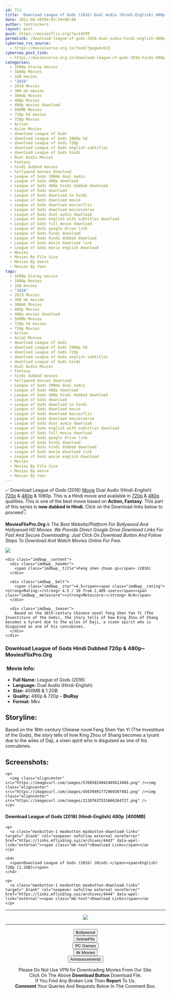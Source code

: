 ```yaml
---
id: 713
title: 'Download League of Gods (2016) Dual Audio (Hindi-English) 480p [400MB] || 720p [1.2GB]'
date: 2021-08-30T04:03:29+00:00
author: tentrockers
layout: post
guid: https://moviezflix.org/?p=14590
permalink: /download-league-of-gods-2016-dual-audio-hindi-english-480p-400mb-720p-1-2gb/
cyberseo_rss_source:
  - https://moviesverse.org.in/feed/?paged=515
cyberseo_post_link:
  - https://moviesverse.org.in/download-league-of-gods-2016-hindi-480p-720p/
categories:
  - 1080p bluray movies
  - 1080p Movies
  - 1GB movies
  - "2016"
  - 2019 Movies
  - 300 mb movies
  - 300mb Movies
  - 480p Movies
  - 480p movies download
  - 500Mb Movies
  - 720p hd movies
  - 720p Movies
  - Action
  - Asian Movies
  - download League of Gods
  - download League of Gods 1080p hd
  - download League of Gods 720p
  - download League of Gods english subtitles
  - download League of Gods hindi
  - Dual Audio Movies
  - Fantasy
  - hindi dubbed movies
  - hollywood movies download
  - League of Gods 300mb dual audio
  - League of Gods 480p download
  - League of Gods 480p hindi dubbed download
  - League of Gods download
  - League of Gods download in hindi
  - League of Gods download movie
  - League of Gods download moviesflix
  - League of Gods download moviesverse
  - League of Gods dual audio download
  - League of Gods english with subtitles download
  - League of Gods full movie download
  - League of Gods google drive link
  - League of Gods hindi download
  - League of Gods hindi dubbed download
  - League of Gods movie download link
  - League of Gods movie english download
  - Movies
  - Movies By File Size
  - Movies By Genre
  - Movies By Year
tags:
  - 1080p bluray movies
  - 1080p Movies
  - 1GB movies
  - "2016"
  - 2019 Movies
  - 300 mb movies
  - 300mb Movies
  - 480p Movies
  - 480p movies download
  - 500Mb Movies
  - 720p hd movies
  - 720p Movies
  - Action
  - Asian Movies
  - download League of Gods
  - download League of Gods 1080p hd
  - download League of Gods 720p
  - download League of Gods english subtitles
  - download League of Gods hindi
  - Dual Audio Movies
  - Fantasy
  - hindi dubbed movies
  - hollywood movies download
  - League of Gods 300mb dual audio
  - League of Gods 480p download
  - League of Gods 480p hindi dubbed download
  - League of Gods download
  - League of Gods download in hindi
  - League of Gods download movie
  - League of Gods download moviesflix
  - League of Gods download moviesverse
  - League of Gods dual audio download
  - League of Gods english with subtitles download
  - League of Gods full movie download
  - League of Gods google drive link
  - League of Gods hindi download
  - League of Gods hindi dubbed download
  - League of Gods movie download link
  - League of Gods movie english download
  - Movies
  - Movies By File Size
  - Movies By Genre
  - Movies By Year
---
```

<div class="thecontent clearfix">
  <p>
    ✅ Download League of Gods (2016) <a href="https://moviesverse.org.in/category/movies/" data-wpel-link="internal">Movie</a> Dual Audio (Hindi-English) <a href="https://moviesverse.org.in/720p-movies/" data-wpel-link="internal">720p</a>&nbsp;&&nbsp;<a href="https://moviesverse.org.in/480p-movies/" data-wpel-link="internal">480p</a> & 1080p. This is a Hindi movie and available in <a href="https://moviesverse.org.in/720p-movies/" data-wpel-link="internal">720p</a>&nbsp;&&nbsp;<a href="https://moviesverse.org.in/480p-movies/" data-wpel-link="internal">480p</a> qualities. This is one of the best movie based on <strong>Action, Fantasy</strong>. This part of this series is <strong>now dubbed in <span>Hindi.&nbsp;</span></strong><span>Click on the Download links below to proceed👇</span>
  </p>
  
  <p>
    <strong><span>MoviesFlixPro.Org&nbsp;</span></strong><em>is The Best Website/Platform For Bollywood And Hollywood HD Movies. We Provide Direct Google Drive Download Links For Fast And Secure Downloading. Just Click On Download Button And Follow Steps To&nbsp;Download And Watch Movies Online For Free.</em>
  </p>
  
  <div class="imdbwp imdbwp--movie dark">
    <div class="imdbwp__thumb">
      <a class="imdbwp__link" target="_blank" title="Feng shen chuan qi" href="https://www.imdb.com/title/tt5481184/" rel="nofollow external noopener noreferrer" data-wpel-link="external"><img class="imdbwp__img" src="https://m.media-amazon.com/images/M/MV5BNjNjOTAyNWUtNGMxNi00MjZkLWFkZDItNWY4MTA0NGM3YWE4XkEyXkFqcGdeQXVyMjExMzEyNTM@._V1_SX300.jpg" /></a>
    </div>
    
    <div class="imdbwp__content">
      <div class="imdbwp__header">
        <span class="imdbwp__title">Feng shen chuan qi</span> (2016)
      </div>
      
      <div class="imdbwp__belt">
        <span class="imdbwp__star">4.5</span><span class="imdbwp__rating"><strong>Rating:</strong> 4.5 / 10 from 2,489 users</span><span class="imdbwp__metascore"><strong>Metascore:</strong> N/A</span>
      </div>
      
      <div class="imdbwp__teaser">
        Based on the 16th-century Chinese novel Feng Shen Yan Yi (The Investiture of the Gods), the story tells of how King Zhou of Shang becomes a tyrant due to the wiles of Daji, a vixen spirit who is disguised as one of his concubines.
      </div>
    </div>
  </div>
  
  <h3>
    <span>Download League of Gods Hindi Dubbed 720p & 480p~ MoviesFlixPro.Org</span>
  </h3>
  
  <h3>
    <span>&nbsp;Movie Info:&nbsp;</span>
  </h3>
  
  <ul>
    <li>
      <strong>Full Name: </strong>League of Gods (2016)
    </li>
    <li>
      <strong>Language:</strong> Dual Audio (Hindi-English)
    </li>
    <li>
      <strong>Size:</strong> 400MB & 1.2GB
    </li>
    <li>
      <strong>Quality:</strong> 480p & 720p – <span><strong>BluRay</strong></span>
    </li>
    <li>
      <strong>Format:</strong>&nbsp;Mkv
    </li>
  </ul>
  
  <h2>
    <span>Storyline:</span>
  </h2>
  
  <p>
    Based on the 16th-century Chinese novel Feng Shen Yan Yi (The Investiture of the Gods), the story tells of how King Zhou of Shang becomes a tyrant due to the wiles of Daji, a vixen spirit who is disguised as one of his concubines.
  </p>
  
  <div class="summary_text">
    <h2>
      <span>Screenshots:</span>
    </h2>
    
    <p>
      <img class="aligncenter" src="https://imagecurl.com/images/57685824042405613469.png" /><img class="aligncenter" src="https://imagecurl.com/images/45670491772969307482.png" /><img class="aligncenter" src="https://imagecurl.com/images/21287637531666264727.png" />
    </p>
  </div>
  
  <div class="inline canwrap">
    <h4>
      <span>Download League of Gods (2016) (Hindi-English) </span><span>480p&nbsp; [400MB]</span>
    </h4>
    
    <p>
      <a class="maxbutton-1 maxbutton maxbutton-download-links" target="_blank" rel="noopener nofollow external noreferrer" href="https://links.mflixblog.xyz/archives/4443" data-wpel-link="external"><span class="mb-text">Download Links</span></a>
    </p>
    
    <h4>
      <span>Download League of Gods (2016) (Hindi-</span><span>English) 720p [1.2GB]</span>
    </h4>
    
    <p>
      <a class="maxbutton-1 maxbutton maxbutton-download-links" target="_blank" rel="noopener nofollow external noreferrer" href="https://links.mflixblog.xyz/archives/4444" data-wpel-link="external"><span class="mb-text">Download Links</span></a>
    </p>
  </div>
</div>

<center>
  </p> 
  
  <hr />
  
  <p>
    <a href="http://gdrivepro.xyz/join.php" data-wpel-link="external" target="_blank" rel="nofollow external noopener noreferrer"><img src="https://i.imgur.com/FhMdWdW.png" /></a>
  </p>
  
  <hr />
  
  <p>
    <a href="https://dogemovies.xyz" target="_blank" data-wpel-link="external" rel="nofollow external noopener noreferrer"><button class="button button5">Bollywood</button></a><br /> <a href="https://animeflix.in" target="_blank" data-wpel-link="external" rel="nofollow external noopener noreferrer"><button class="button button5">AnimeFlix</button></a><br /> <a href="https://gamesflix.net/" target="_blank" data-wpel-link="external" rel="nofollow external noopener noreferrer"><button class="button button5">PC Games</button></a><br /> <a href="https://uhdmovies.in" target="_blank" data-wpel-link="external" rel="nofollow external noopener noreferrer"><button class="button button5">4k Movies</button></a><br /> <a href="https://moviesverse.org.in/announcements/" target="_blank" data-wpel-link="internal" rel="noopener"><button class="button button5">Announcements</button></a>
  </p>
  
  <div class="alert alert-danger">
    Please Do Not Use VPN for Downloading Movies From Our Site.
  </div>
  
  <div class="alert alert-success">
    Click On The Above <strong>Download Button</strong> Download File.
  </div>
  
  <div class="alert alert-warning">
    If You Find Any Broken Link Then <strong>Report</strong> To Us.
  </div>
  
  <div class="alert alert-info">
    <strong>Comment</strong> Your Queries And Requests Below In The Comment Box.
  </div>
  
  <p>
    </center>
  </p>